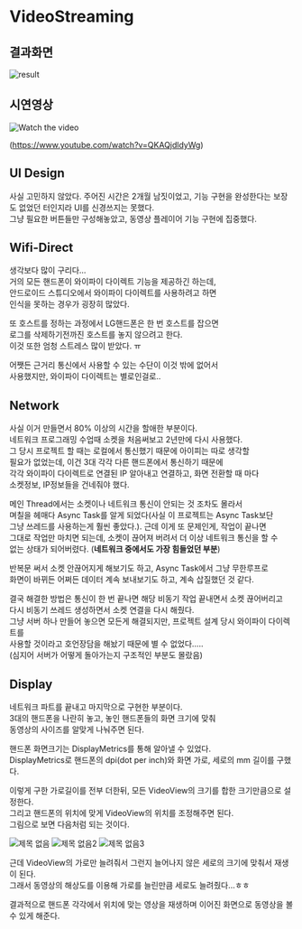 # VideoStreaming

## 결과화면
![result](https://user-images.githubusercontent.com/50979183/90458094-5fce5f80-e138-11ea-897f-bbd9124f4ea1.png)

## 시연영상
![Watch the video](https://img.youtube.com/vi/QKAQjdldyWg/0.jpg)     
    
(https://www.youtube.com/watch?v=QKAQjdldyWg)

## UI Design
사실 고민하지 않았다.
주어진 시간은 2개월 남짓이었고, 기능 구현을 완성한다는 보장도 없었던 터인지라 UI를 신경쓰지는 못했다.    
그냥 필요한 버튼들만 구성해놓았고, 동영상 플레이어 기능 구현에 집중했다.    

## Wifi-Direct
생각보다 많이 구리다...    
거의 모든 핸드폰이 와이파이 다이렉트 기능을 제공하긴 하는데,    
안드로이드 스튜디오에서 와이파이 다이렉트를 사용하려고 하면    
인식을 못하는 경우가 굉장히 많았다.    
    
또 호스트를 정하는 과정에서 LG핸드폰은 한 번 호스트를 잡으면    
로그를 삭제하기전까진 호스트를 놓지 않으려고 한다.    
이것 또한 엄청 스트레스 많이 받았다. ㅠ    
    
어쨋든 근거리 통신에서 사용할 수 있는 수단이 이것 밖에 없어서    
사용했지만, 와이파이 다이렉트는 별로인걸로..    
    
    
## Network
사실 이거 만들면서 80% 이상의 시간을 할애한 부분이다.    
네트워크 프로그래밍 수업때 소켓을 처음써보고 2년만에 다시 사용했다.    
그 당시 프로젝트 할 때는 로컬에서 통신했기 때문에 아이피는 따로 생각할    
필요가 없었는데, 이건 3대 각각 다른 핸드폰에서 통신하기 때문에    
각각 와이파이 다이렉트로 연결된 IP 알아내고 연결하고, 화면 전환할 때 마다    
소켓정보, IP정보들을 건네줘야 했다.    
    
메인 Thread에서는 소켓이나 네트워크 통신이 안되는 것 조차도 몰라서    
며칠을 헤매다 Async Task를 알게 되었다(사실 이 프로젝트는 Async Task보단    
그냥 쓰레드를 사용하는게 훨씬 좋았다.). 근데 이게 또 문제인게, 작업이 끝나면    
그대로 작업만 마치면 되는데, 소켓이 끊어져 버려서 더 이상 네트워크 통신을 할 수    
없는 상태가 되어버렸다. (**네트워크 중에서도 가장 힘들었던 부분**)     
    
반복문 써서 소켓 안끊어지게 해보기도 하고, Async Task에서 그냥 무한루프로    
화면이 바뀌든 어쩌든 데이터 계속 보내보기도 하고, 계속 삽질했던 것 같다.    
    
결국 해결한 방법은 통신이 한 번 끝나면 해당 비동기 작업 끝내면서 소켓 끊어버리고    
다시 비동기 쓰레드 생성하면서 소켓 연결을 다시 해줬다.    
그냥 서버 하나 만들어 놓으면 모든게 해결되지만, 프로젝트 설계 당시 와이파이 다이렉트를     
사용할 것이라고 호언장담을 해놨기 때문에 별 수 없었다.....    
(심지어 서버가 어떻게 돌아가는지 구조적인 부분도 몰랐음)

## Display
네트워크 파트를 끝내고 마지막으로 구현한 부분이다.    
3대의 핸드폰을 나란히 놓고, 놓인 핸드폰들의 화면 크기에 맞춰    
동영상의 사이즈를 알맞게 나눠주면 된다.    
    
핸드폰 화면크기는 DisplayMetrics를 통해 알아낼 수 있었다.    
DisplayMetrics로 핸드폰의 dpi(dot per inch)와 화면 가로, 세로의 mm 길이를 구했다.    
    
이렇게 구한 가로길이를 전부 더한뒤, 모든 VideoView의 크기를 합한 크기만큼으로 설정한다.    
그리고 핸드폰의 위치에 맞게 VideoView의 위치를 조정해주면 된다.    
그림으로 보면 다음처럼 되는 것이다.    
    
![제목 없음](https://user-images.githubusercontent.com/50979183/120074589-87dfeb80-c0d8-11eb-8a4b-7e4e46de75d3.png)
![제목 없음2](https://user-images.githubusercontent.com/50979183/120074596-90382680-c0d8-11eb-8a2b-6bf7ebcce886.png)
![제목 없음3](https://user-images.githubusercontent.com/50979183/120074609-9c23e880-c0d8-11eb-95fa-7a05f52148fe.png)
    
근데 VideoView의 가로만 늘려줘서 그런지 늘어나지 않은 세로의 크기에 맞춰서 재생이 된다.    
그래서 동영상의 해상도를 이용해 가로를 늘린만큼 세로도 늘려줬다...ㅎㅎ    
    
결과적으로 핸드폰 각각에서 위치에 맞는 영상을 재생하며 이어진 화면으로 동영상을 볼 수 있게 해준다.    
    
